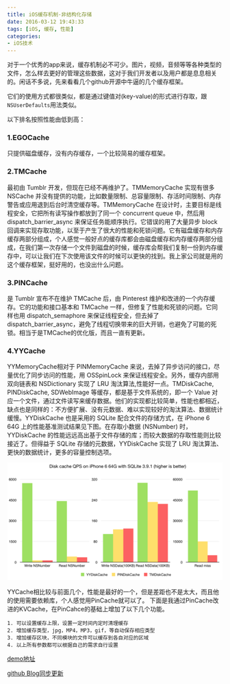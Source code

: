 ```yaml
---
title: iOS缓存机制-非结构化存储
date: 2016-03-12 19:43:33
tags: [iOS, 缓存, 性能]
categories: 
- iOS技术
---
```


对于一个优秀的app来说，缓存机制必不可少。图片，视频，音频等等各种类型的文件，怎么样去更好的管理这些数据，这对于我们开发者以及用户都是息息相关的。闲话不多说，先来看看几个github开源中牛逼的几个缓存框架。

它们的使用方式都很类似，都是通过键值对(key-value)的形式进行存取，跟`NSUserDefaults`用法类似。

以下排名按照性能由低到高：
### 1.EGOCache
 
 只提供磁盘缓存，没有内存缓存，一个比较简易的缓存框架。

### 2.TMCache
 
 最初由 Tumblr 开发，但现在已经不再维护了。TMMemoryCache 实现有很多 NSCache 并没有提供的功能，比如数量限制、总容量限制、存活时间限制、内存警告或应用退到后台时清空缓存等。TMMemoryCache 在设计时，主要目标是线程安全，它把所有读写操作都放到了同一个 concurrent queue 中，然后用 dispatch_barrier_async 来保证任务能顺序执行。它错误的用了大量异步 block 回调来实现存取功能，以至于产生了很大的性能和死锁问题。它有磁盘缓存和内存缓存两部分组成，个人感觉一般好点的缓存库都会由磁盘缓存和内存缓存两部分组成，在我们第一次存储一个文件到磁盘的时候，缓存库会帮我们复制一份到内存缓存中，可以让我们在下次使用该文件的时候可以更快的找到。我上家公司就是用的这个缓存框架，挺好用的，也没出什么问题。
 
### 3.PINCache 
 
 是 Tumblr 宣布不在维护 TMCache 后，由 Pinterest 维护和改进的一个内存缓存。它的功能和接口基本和 TMCache 一样，但修复了性能和死锁的问题。它同样也用 dispatch_semaphore 来保证线程安全，但去掉了dispatch_barrier_async，避免了线程切换带来的巨大开销，也避免了可能的死锁。相当于是TMCache的优化版，而且一直有更新。
 
<!-- more -->
 
### 4.YYCache
 
 YYMemoryCache相对于 PINMemoryCache 来说，去掉了异步访问的接口，尽量优化了同步访问的性能，用 OSSpinLock 来保证线程安全。另外，缓存内部用双向链表和 NSDictionary 实现了 LRU 淘汰算法,性能好一点。TMDiskCache, PINDiskCache, SDWebImage 等缓存，都是基于文件系统的，即一个 Value 对应一个文件，通过文件读写来缓存数据。他们的实现都比较简单，性能也都相近，缺点也是同样的：不方便扩展、没有元数据、难以实现较好的淘汰算法、数据统计缓慢。YYDiskCache 也是采用的 SQLite 配合文件的存储方式，在 iPhone 6 64G 上的性能基准测试结果见下图。在存取小数据 (NSNumber) 时，YYDiskCache 的性能远远高出基于文件存储的库；而较大数据的存取性能则比较接近了。但得益于 SQLite 存储的元数据，YYDiskCache 实现了 LRU 淘汰算法、更快的数据统计，更多的容量控制选项。
 
 ![image](https://raw.githubusercontent.com/suifengqjn/demoimages/master/KVCahce/1.png)
 
 YYCache相比较与前面几个，性能是最好的一个，但是差距也不是太大，而且他的使用需要依赖库，个人感觉用PinCache就可以了。
 下面是我通过PinCache改进的KVCache，在PinCahce的基础上增加了以下几个功能。
 
 ```
 1. 可以设置缓存上限，设置一定时间内定时清理缓存
 2. 增加缓存类型，jpg，MP4，MP3，gif，等自动保存相应类型
 3. 增加缓存区块，不同模块的文件可以缓存到各自对应的区域
 4. 以上所有参数都可以根据自己的需求自行设置
 ```
 [demo地址](https://github.com/suifengqjn/KVCache)
 
 [github Blog同步更新](http://gcblog.gtihub.io)
 



